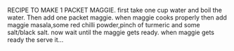 RECIPE TO MAKE 1 PACKET MAGGIE.
first take one cup water and boil the water.
Then add one packet maggie.
when maggie cooks properly then add maggie masala,some red chilli powder,pinch of turmeric and some salt/black salt.
now wait until the maggie gets ready.
when maggie gets ready the serve it...